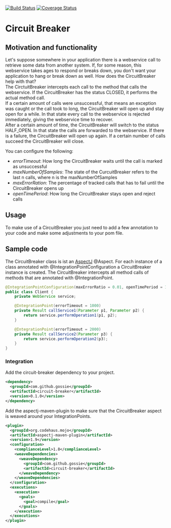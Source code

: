 [![Build Status](https://travis-ci.org/gossie/circuit-breaker.svg?branch=master)](https://travis-ci.org/gossie/circuit-breaker)
[![Coverage Status](https://coveralls.io/repos/github/gossie/circuit-breaker/badge.svg?branch=master)](https://coveralls.io/github/gossie/circuit-breaker?branch=master)

# Circuit Breaker

## Motivation and functionality

Let's suppose somewhere in your application there is a webservice call to retrieve some data from another system. If, for some reason, this webservice takes ages to respond or breaks down, you don't want your application to hang or break down as well. How does the CircuitBreaker help with that?  
The CirctuitBreaker intercepts each call to the method that calls the webservice. If the CircuitBreaker has the status CLOSED, it performs the actual method call.  
If a certain amount of calls were unsuccessful, that means an exception was caught or the call took to long, the CircuitBreaker will open up and stay open for a while. In that state every call to the webservice is rejected immediately, giving the webservice time to recover.  
After a certain amount of time, the CircuitBreaker will switch to the status HALF_OPEN. In that state the calls are forwarded to the webservice. If there is a failure, the CircuitBreaker will open up again. If a certain number of calls succeed the CircuitBreaker will close.

You can configure the following:
* *errorTimeout*: How long the CircuitBreaker waits until the call is marked as unsuccessful
* *maxNumberOfSamples*: The state of the CurcuitBreaker refers to the last n calls, where n is the maxNumberOfSamples
* *maxErrorRation*: The percentage of tracked calls that has to fail until the CircuitBreaker opens up
* *openTimePeriod*: How long the CircuitBreaker stays open and reject calls

## Usage

To make use of a CircuitBreaker you just need to add a few annotation to your code and make some adjustments to your pom file.

## Sample code

The CircuitBreaker class is ist an [AspectJ](https://eclipse.org/aspectj/) @Aspect. For each instance of a class annotated with @IntegrationPointConfiguration a CircuitBreaker instance is created. The CircuitBreaker intercepts all method calls of methods that are annotated with @IntegrationPoint.

```java
@IntegrationPointConfiguration(maxErrorRatio = 0.01, openTimePeriod = 10000, maxNumberOfSamples = 250)
public class Client {
    private WebService service;

    @IntegrationPoint(errorTimeout = 1000)
    private Result callService1(Parameter p1, Parameter p2) {
        return service.performOperation1(p1, p2);
    }

    @IntegrationPoint(errorTimeout = 2000)
    private Result callService2(Parameter p3) {
        return service.performOperation2(p3);
    }
}
```
### Integration

Add the circuit-breaker dependency to your project.

```xml
<dependency>
  <groupId>com.github.gossie</groupId>
  <artifactId>circuit-breaker</artifactId>
  <version>0.1.0</version>
</dependency>
```

Add the aspectj-maven-plugin to make sure that the CircuitBreaker aspect is weaved around your IntegrationPoints.

```xml
<plugin>
  <groupId>org.codehaus.mojo</groupId>
  <artifactId>aspectj-maven-plugin</artifactId>
  <version>1.9</version>
  <configuration>
    <complianceLevel>1.8</complianceLevel>
    <weaveDependencies>
      <weaveDependency>
        <groupId>com.github.gossie</groupId>
        <artifactId>circuit-breaker</artifactId>
      </weaveDependency>
    </weaveDependencies>
  </configuration>
  <executions>
    <execution>
      <goals>
        <goal>compile</goal>
      </goals>
    </execution>
  </executions>
</plugin>
```
